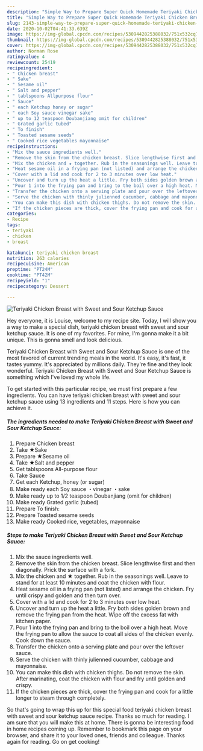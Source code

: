 ```yaml
---
description: "Simple Way to Prepare Super Quick Homemade Teriyaki Chicken Breast with Sweet and Sour Ketchup Sauce"
title: "Simple Way to Prepare Super Quick Homemade Teriyaki Chicken Breast with Sweet and Sour Ketchup Sauce"
slug: 2143-simple-way-to-prepare-super-quick-homemade-teriyaki-chicken-breast-with-sweet-and-sour-ketchup-sauce
date: 2020-10-02T04:41:33.639Z
image: https://img-global.cpcdn.com/recipes/5309442825388032/751x532cq70/teriyaki-chicken-breast-with-sweet-and-sour-ketchup-sauce-recipe-main-photo.jpg
thumbnail: https://img-global.cpcdn.com/recipes/5309442825388032/751x532cq70/teriyaki-chicken-breast-with-sweet-and-sour-ketchup-sauce-recipe-main-photo.jpg
cover: https://img-global.cpcdn.com/recipes/5309442825388032/751x532cq70/teriyaki-chicken-breast-with-sweet-and-sour-ketchup-sauce-recipe-main-photo.jpg
author: Norman Rose
ratingvalue: 4
reviewcount: 25419
recipeingredient:
- " Chicken breast"
- " Sake"
- " Sesame oil"
- " Salt and pepper"
- " tablspoons Allpurpose flour"
- " Sauce"
- " each Ketchup honey or sugar"
- " each Soy sauce vinegar sake"
- " up to 12 teaspoon Doubanjiang omit for children"
- " Grated garlic tubed"
- " To finish"
- " Toasted sesame seeds"
- " Cooked rice vegetables mayonnaise"
recipeinstructions:
- "Mix the sauce ingredients well."
- "Remove the skin from the chicken breast. Slice lengthwise first and then diagonally. Prick the surface with a fork."
- "Mix the chicken and ★ together. Rub in the seasonings well. Leave to stand for at least 10 minutes and coat the chicken with flour."
- "Heat sesame oil in a frying pan (not listed) and arrange the chicken. Fry until crispy and golden and then turn over."
- "Cover with a lid and cook for 2 to 3 minutes over low heat."
- "Uncover and turn up the heat a little. Fry both sides golden brown and remove the frying pan from the heat. Wipe off the excess fat with kitchen paper."
- "Pour 1 into the frying pan and bring to the boil over a high heat. Move the frying pan to allow the sauce to coat  all sides of the chicken evenly. Cook down the sauce."
- "Transfer the chicken onto a serving plate and pour over the leftover sauce."
- "Serve the chicken with thinly julienned cucumber, cabbage and mayonnaise."
- "You can make this dish with chicken thighs. Do not remove the skin. After marinating, coat the chicken with flour and fry until golden and crispy."
- "If the chicken pieces are thick, cover the frying pan and cook for a little longer to steam through completely."
categories:
- Recipe
tags:
- teriyaki
- chicken
- breast

katakunci: teriyaki chicken breast 
nutrition: 263 calories
recipecuisine: American
preptime: "PT24M"
cooktime: "PT42M"
recipeyield: "1"
recipecategory: Dessert

---
```



![Teriyaki Chicken Breast with Sweet and Sour Ketchup Sauce](https://img-global.cpcdn.com/recipes/5309442825388032/751x532cq70/teriyaki-chicken-breast-with-sweet-and-sour-ketchup-sauce-recipe-main-photo.jpg)

Hey everyone, it is Louise, welcome to my recipe site. Today, I will show you a way to make a special dish, teriyaki chicken breast with sweet and sour ketchup sauce. It is one of my favorites. For mine, I'm gonna make it a bit unique. This is gonna smell and look delicious.



Teriyaki Chicken Breast with Sweet and Sour Ketchup Sauce is one of the most favored of current trending meals in the world. It's easy, it's fast, it tastes yummy. It's appreciated by millions daily. They're fine and they look wonderful. Teriyaki Chicken Breast with Sweet and Sour Ketchup Sauce is something which I've loved my whole life.


To get started with this particular recipe, we must first prepare a few ingredients. You can have teriyaki chicken breast with sweet and sour ketchup sauce using 13 ingredients and 11 steps. Here is how you can achieve it.

<!--inarticleads1-->

##### The ingredients needed to make Teriyaki Chicken Breast with Sweet and Sour Ketchup Sauce:

1. Prepare  Chicken breast
1. Take  ★Sake
1. Prepare  ★Sesame oil
1. Take  ★Salt and pepper
1. Get  tablspoons All-purpose flour
1. Take  Sauce
1. Get  each Ketchup, honey (or sugar)
1. Make ready  each Soy sauce ・vinegar ・sake
1. Make ready  up to 1/2 teaspoon Doubanjiang (omit for children)
1. Make ready  Grated garlic (tubed)
1. Prepare  To finish:
1. Prepare  Toasted sesame seeds
1. Make ready  Cooked rice, vegetables, mayonnaise




<!--inarticleads2-->

##### Steps to make Teriyaki Chicken Breast with Sweet and Sour Ketchup Sauce:

1. Mix the sauce ingredients well.
1. Remove the skin from the chicken breast. Slice lengthwise first and then diagonally. Prick the surface with a fork.
1. Mix the chicken and ★ together. Rub in the seasonings well. Leave to stand for at least 10 minutes and coat the chicken with flour.
1. Heat sesame oil in a frying pan (not listed) and arrange the chicken. Fry until crispy and golden and then turn over.
1. Cover with a lid and cook for 2 to 3 minutes over low heat.
1. Uncover and turn up the heat a little. Fry both sides golden brown and remove the frying pan from the heat. Wipe off the excess fat with kitchen paper.
1. Pour 1 into the frying pan and bring to the boil over a high heat. Move the frying pan to allow the sauce to coat  all sides of the chicken evenly. Cook down the sauce.
1. Transfer the chicken onto a serving plate and pour over the leftover sauce.
1. Serve the chicken with thinly julienned cucumber, cabbage and mayonnaise.
1. You can make this dish with chicken thighs. Do not remove the skin. After marinating, coat the chicken with flour and fry until golden and crispy.
1. If the chicken pieces are thick, cover the frying pan and cook for a little longer to steam through completely.




So that's going to wrap this up for this special food teriyaki chicken breast with sweet and sour ketchup sauce recipe. Thanks so much for reading. I am sure that you will make this at home. There is gonna be interesting food in home recipes coming up. Remember to bookmark this page on your browser, and share it to your loved ones, friends and colleague. Thanks again for reading. Go on get cooking!
